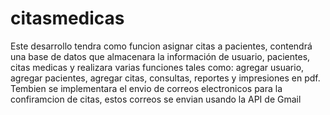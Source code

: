 # citasmedicas
Este desarrollo tendra como funcion asignar citas a pacientes, contendrá una base de datos que almacenara la información de usuario, pacientes, citas medicas y realizara varias funciones tales como: agregar usuario, agregar pacientes, agregar citas, consultas, reportes y impresiones en pdf.
Tembien se implementara el envio de correos electronicos para la confiramcion de citas, estos correos se envian usando la API de Gmail
